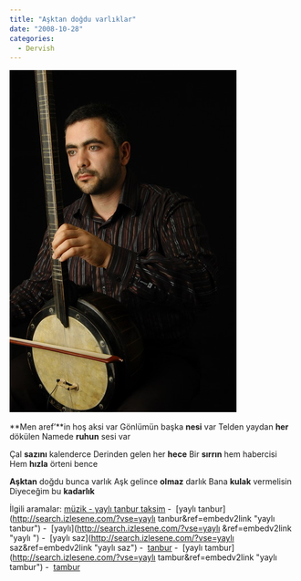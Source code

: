 ```yaml
---
title: "Aşktan doğdu varlıklar"
date: "2008-10-28"
categories: 
  - Dervish
---
```


**[![dsc_0059.jpg](../uploads/2008/10/dsc_0059.jpg)](../uploads/2008/10/dsc_0059.jpg "dsc_0059.jpg")**

**Men aref’**in hoş aksi var Gönlümün başka **nesi** var Telden yaydan **her** dökülen Namede **ruhun** sesi var  

Çal **sazını** kalenderce Derinden gelen her **hece** Bir **sırrın** hem habercisi Hem **hızla** örteni bence

**Aşktan** doğdu bunca varlık Aşk gelince **olmaz** darlık Bana **kulak** vermelisin Diyeceğim bu **kadarlık**

İlgili aramalar: [müzik - yaylı tanbur taksim](http://www.izlesene.com/video/muzik-muzik----yayli-tanbur-taksim/600092/ref=embednew "müzik - yaylı tanbur taksim") -  [yaylı tanbur](http://search.izlesene.com/?vse=yaylı tanbur&ref=embedv2link "yaylı tanbur") -  [yaylı](http://search.izlesene.com/?vse=yaylı &ref=embedv2link "yaylı ") \-  [yaylı saz](http://search.izlesene.com/?vse=yaylı saz&ref=embedv2link "yaylı saz") -  [tanbur](http://search.izlesene.com/?vse=tanbur&ref=embedv2link "tanbur") -  [yaylı tambur](http://search.izlesene.com/?vse=yaylı tambur&ref=embedv2link "yaylı tambur") -  [tambur](http://search.izlesene.com/?vse=tambur&ref=embedv2link "tambur")
